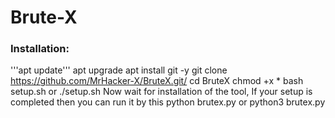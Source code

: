 # Brute-X


### Installation:
'''apt update'''
apt upgrade
apt install git -y
git clone https://github.com/MrHacker-X/BruteX.git/
cd BruteX
chmod +x *
bash setup.sh or ./setup.sh
Now wait for installation of the tool, If your setup is completed then you can run it by this
python brutex.py or python3 brutex.py
